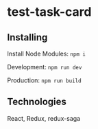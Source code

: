 # test-task-card

## Installing

Install Node Modules: <code>npm i</code>

Development: <code>npm run dev</code>

Production: <code>npm run build</code>

## Technologies

React, Redux, redux-saga
